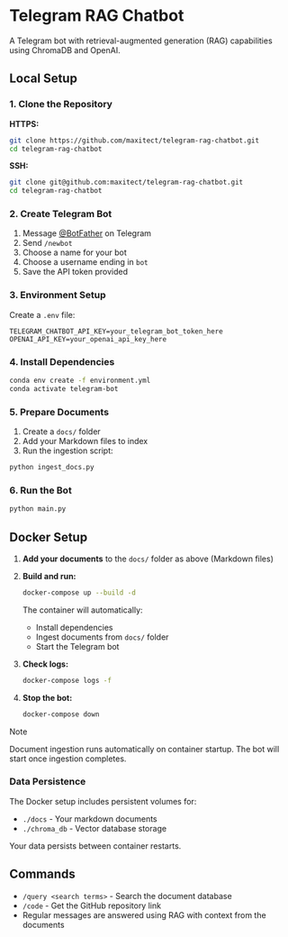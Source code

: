 # Telegram RAG Chatbot

A Telegram bot with retrieval-augmented generation (RAG) capabilities using ChromaDB and OpenAI.

## Local Setup

### 1. Clone the Repository

**HTTPS:**

```bash
git clone https://github.com/maxitect/telegram-rag-chatbot.git
cd telegram-rag-chatbot
```

**SSH:**

```bash
git clone git@github.com:maxitect/telegram-rag-chatbot.git
cd telegram-rag-chatbot
```

### 2. Create Telegram Bot

1. Message [@BotFather](https://t.me/BotFather) on Telegram
2. Send `/newbot`
3. Choose a name for your bot
4. Choose a username ending in `bot`
5. Save the API token provided

### 3. Environment Setup

Create a `.env` file:

```
TELEGRAM_CHATBOT_API_KEY=your_telegram_bot_token_here
OPENAI_API_KEY=your_openai_api_key_here
```

### 4. Install Dependencies

```bash
conda env create -f environment.yml
conda activate telegram-bot
```

### 5. Prepare Documents

1. Create a `docs/` folder
2. Add your Markdown files to index
3. Run the ingestion script:

```bash
python ingest_docs.py
```

### 6. Run the Bot

```bash
python main.py
```

## Docker Setup

1. **Add your documents** to the `docs/` folder as above (Markdown files)

2. **Build and run:**

   ```bash
   docker-compose up --build -d
   ```

   The container will automatically:

   - Install dependencies
   - Ingest documents from `docs/` folder
   - Start the Telegram bot

3. **Check logs:**

   ```bash
   docker-compose logs -f
   ```

4. **Stop the bot:**
   ```bash
   docker-compose down
   ```

> [!NOTE]
> Document ingestion runs automatically on container startup. The bot will start once ingestion completes.

### Data Persistence

The Docker setup includes persistent volumes for:

- `./docs` - Your markdown documents
- `./chroma_db` - Vector database storage

Your data persists between container restarts.

## Commands

- `/query <search terms>` - Search the document database
- `/code` - Get the GitHub repository link
- Regular messages are answered using RAG with context from the documents
